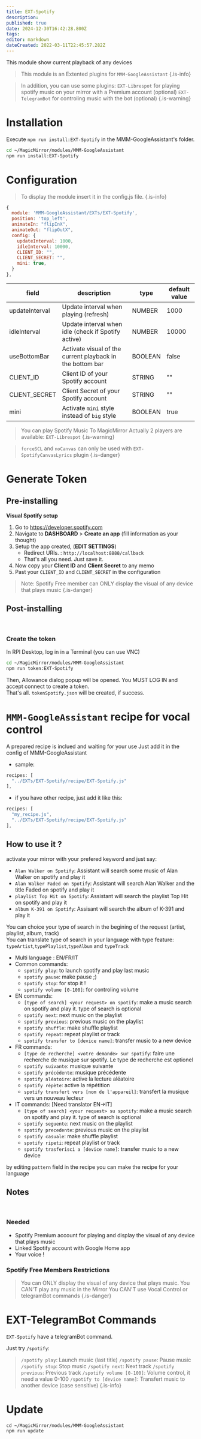 ```yaml
---
title: EXT-Spotify
description: 
published: true
date: 2024-12-30T16:42:28.800Z
tags: 
editor: markdown
dateCreated: 2022-03-11T22:45:57.282Z
---
```


This module show current playback of any devices

> This module is an Extented plugins for `MMM-GoogleAssistant`
{.is-info}

> In addition, you can use some plugins:
> `EXT-Librespot` for playing spotify music on your mirror with a Premium account (optional)
> `EXT-TelegramBot` for controling music with the bot (optional)
{.is-warning}

# Installation
Execute `npm run install:EXT-Spotify` in the MMM-GoogleAssistant's folder.
```sh
cd ~/MagicMirror/modules/MMM-GoogleAssistant
npm run install:EXT-Spotify
```

# Configuration
> To display the module insert it in the config.js file.
{.is-info}


```js
{
  module: 'MMM-GoogleAssistant/EXTs/EXT-Spotify',
  position: 'top_left',
  animateIn: "flipInX",
  animateOut: "flipOutX",
  config: {
    updateInterval: 1000,
    idleInterval: 10000,
    CLIENT_ID: "",
    CLIENT_SECRET: "",
    mini: true,
  }
},
```

|field  | description | type | default value
|---|---|---|---
|updateInterval | Update interval when playing (refresh) | NUMBER | 1000
|idleInterval | Update interval when idle (check if Spotify active) | NUMBER | 10000
|useBottomBar | Activate visual of the current playback in the bottom bar | BOOLEAN | false
|CLIENT_ID | Client ID of your Spotify account | STRING | ""
|CLIENT_SECRET | Client Secret of your Spotify account | STRING | ""
|mini | Activate `mini` style instead of `big` style | BOOLEAN | true

> You can play Spotify Music To MagicMirror
> Actually 2 players are available:
> `EXT-Librespot`
{.is-warning}

> `forceSCL` and `noCanvas` can only be used with `EXT-SpotifyCanvasLyrics` plugin
{.is-danger}


# Generate Token

## Pre-installing

**Visual Spotify setup**

1. Go to https://developer.spotify.com
2. Navigate to **DASHBOARD** > **Create an app** (fill information as your thought)
3. Setup the app created, (**EDIT SETTINGS**)
   - Redirect URIs. : `http://localhost:8888/callback`
   - That's all you need. Just save it.
4. Now copy your **Client ID** and **Client Secret** to any memo
5. Past your `CLIENT_ID` and `CLIENT_SECRET` in the configuration

> Note:
> Spotify Free member can ONLY display the visual of any device that plays music
{.is-danger}

## Post-installing
<br>

### Create the token
In RPI Desktop, log in in a Terminal (you can use VNC)
```sh
cd ~/MagicMirror/modules/MMM-GoogleAssistant
npm run token:EXT-Spotify
```

Then, Allowance dialog popup will be opened. You MUST LOG IN and accept connect to create a token.<br>
That's all. `tokenSpotify.json` will be created, if success.

# `MMM-GoogleAssistant` recipe for vocal control
A prepared recipe is inclued and waiting for your use
Just add it in the config of MMM-GoogleAssistant

 * sample:
```js
recipes: [
  "../EXTs/EXT-Spotify/recipe/EXT-Spotify.js"
],
```
 * if you have other recipe, just add it like this:
```js
recipes: [
  "my_recipe.js",
  "../EXTs/EXT-Spotify/recipe/EXT-Spotify.js"
],
```
## How to use it ?

activate your mirror with your prefered keyword and just say:

* `Alan Walker on Spotify`: Assistant will search some music of Alan Walker on spotify and play it
* `Alan Walker Faded on Spotify`: Assistant will search Alan Walker and the title Faded on spotify and play it
* `playlist Top Hit on Spotify`: Assistant will search the playlist Top Hit on spotify and play it
* `album K-391 on Spotify`: Assisant will search the album of K-391 and play it

You can choice your type of search in the begining of the request (artist, playlist, album, track)<br>
You can translate type of search in your language with type feature: `typeArtist`,`typePlaylist`,`typeAlbum` and `typeTrack`

  * Multi language : EN/FR/IT
  * Common commands:
    * `spotify play`: to launch spotify and play last music
    * `spotify pause`: make pause ;)
    * `spotify stop`: for stop it !
    * `spotify volume [0-100]`: for controling volume
  * EN commands:
    * `[type of search] <your request> on spotify`: make a music search on spotify and play it. type of search is optional
    * `spotify next`: next music on the playlist
    * `spotify previous`: previous music on the playlist
    * `spotify shuffle`: make shuffle playlist
    * `spotify repeat`: repeat playlist or track
    * `spotify transfer to [device name]`: transfer music to a new device 
  * FR commands:
    * `[type de recherche] <votre demande> sur spotify`: faire une recherche de musique sur spotify. Le type de recherche est optionel
    * `spotify suivante`: musique suivante
    * `spotify précédente`: musique précédente
    * `spotify aléatoire`: active la lecture aléatoire
    * `spotify répète`: active la répétition
    * `spotify transfert vers [nom de l'appareil]`: transfert la musique vers un nouveau lecteur
  * IT commands: [Need translator EN->IT]
    * `[type of search] <your request> su spotify`: make a music search on spotify and play it. type of search is optional
    * `spotify seguente`: next music on the playlist
    * `spotify precedente`: previous music on the playlist
    * `spotify casuale`: make shuffle playlist
    * `spotify ripeti`: repeat playlist or track
    * `spotify trasferisci a [device name]`: transfer music to a new device  

by editing `pattern` field in the recipe you can make the recipe for your language

## Notes
<br>

### Needed
* Spotify Premium account for playing and display the visual of any device that plays music
* Linked Spotify account with Google Home app
* Your voice !

### Spotify Free Members Restrictions

> You can ONLY display the visual of any device that plays music.
> You CAN'T play any music in the Mirror
> You CAN'T use Vocal Control or telegramBot commands
{.is-danger}


# EXT-TelegramBot Commands

`EXT-Spotify` have a telegramBot command.

Just try `/spotify`:

> `/spotify play`: Launch music (last title)
> `/spotify pause`: Pause music
> `/spotify stop`: Stop music
> `/spotify next`: Next track
> `/spotify previous`: Previous track
> `/spotify volume [0-100]`: Volume control, it need a value 0-100
> `/spotify to [device name]`: Transfert music to another device (case sensitive)
{.is-info}

# Update

```
cd ~/MagicMirror/modules/MMM-GoogleAssistant
npm run update
```
